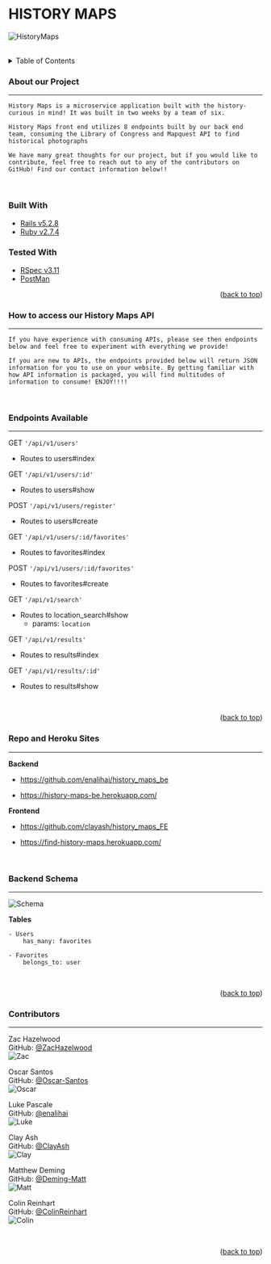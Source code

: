 # HISTORY MAPS

![HistoryMaps](./pictures/history_maps.png)  
<br>

<!-- TABLE OF CONTENTS -->
<details>
  <summary>Table of Contents</summary>
  <ol>
    <li>
      <a href="#about-our-project">About Our Project</a>
      <ul>
        <li><a href="#built-with">Built With</a></li>
        <li><a href="#tested-with">Tested With</a></li>
      </ul>
    </li>
    <li>
      <a href="#how-to-access-our-history-maps-api">How to Access Our History Maps API</a>
      <ul>
        <li><a href="#endpoints-available">Endpoints Available</a></li>
        <li><a href="#repo-and-heroku-sites">Repo and Heroku Sites</a></li>
        <li><a href="#backend-schema">Backend Schema</a></li>
      </ul>
    </li>
    <li><a href="#contributors">Contributors</a></li>
  </ol>  
</details>

<!-- ABOUT OUR PROJECT -->
### About our Project
---
```
History Maps is a microservice application built with the history-curious in mind! It was built in two weeks by a team of six. 

History Maps front end utilizes 8 endpoints built by our back end team, consuming the Library of Congress and Mapquest API to find historical photographs 

We have many great thoughts for our project, but if you would like to contribute, feel free to reach out to any of the contributors on GitHub! Find our contact information below!!
```
<br>

### Built With

  * [Rails v5.2.8](https://rubyonrails.org/)
  * [Ruby v2.7.4](https://www.ruby-lang.org/en/)

### Tested With

* [RSpec v3.11](https://rspec.info/)
* [PostMan](https://www.postman.com/)

<p align="right">(<a href="#top">back to top</a>)</p>

<!-- HOW TO ACCESS OUR HISTORY MAPS API -->
### How to access our History Maps API
---
```
If you have experience with consuming APIs, please see then endpoints below and feel free to experiment with everything we provide!  

If you are new to APIs, the endpoints provided below will return JSON information for you to use on your website. By getting familiar with how API information is packaged, you will find multitudes of information to consume! ENJOY!!!!
```  
<br>

### Endpoints Available
---

GET ```'/api/v1/users'```  
- Routes to users#index

GET ```'/api/v1/users/:id'```  
- Routes to users#show

POST ```'/api/v1/users/register'```  
- Routes to users#create  

GET ```'/api/v1/users/:id/favorites'```  
- Routes to favorites#index

POST ```'/api/v1/users/:id/favorites'```  
- Routes to favorites#create

GET ```'/api/v1/search'```  
- Routes to location_search#show
  * params: `location`

GET ```'/api/v1/results'```
- Routes to results#index

GET ```'/api/v1/results/:id'```
- Routes to results#show

<br>

<p align="right">(<a href="#top">back to top</a>)</p>

### Repo and Heroku Sites
---
__Backend__

- https://github.com/enalihai/history_maps_be

- https://history-maps-be.herokuapp.com/

__Frontend__

- https://github.com/clayash/history_maps_FE

- https://find-history-maps.herokuapp.com/  
<br>

### Backend Schema
---
![Schema](./pictures/schema_2.png)  

__Tables__  

    - Users
        has_many: favorites

    - Favorites
        belongs_to: user

<br>
<p align="right">(<a href="#top">back to top</a>)</p>

<!-- CONTRIBUTORS -->
### Contributors
---
Zac Hazelwood  
GitHub: [@ZacHazelwood](https://github.com/ZacHazelwood)  
![Zac](./pictures/zac.png)  

Oscar Santos  
GitHub: [@Oscar-Santos](https://github.com/Oscar-Santos)   
![Oscar](./pictures/oscar.png)  

Luke Pascale  
GitHub: [@enalihai](https://github.com/enalihai)  
![Luke](./pictures/luke.png)  

Clay Ash  
GitHub: [@ClayAsh](https://github.com/ClayAsh)  
![Clay](./pictures/clay.png)  

Matthew Deming  
GitHub: [@Deming-Matt](https://github.com/Deming-Matt)  
![Matt](./pictures/matt.png)  

Colin Reinhart  
GitHub: [@ColinReinhart](https://github.com/ColinReinhart)    
![Colin](./pictures/colin.png)

<br>
<p align="right">(<a href="#top">back to top</a>)</p>
